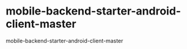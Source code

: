 mobile-backend-starter-android-client-master
============================================

mobile-backend-starter-android-client-master
